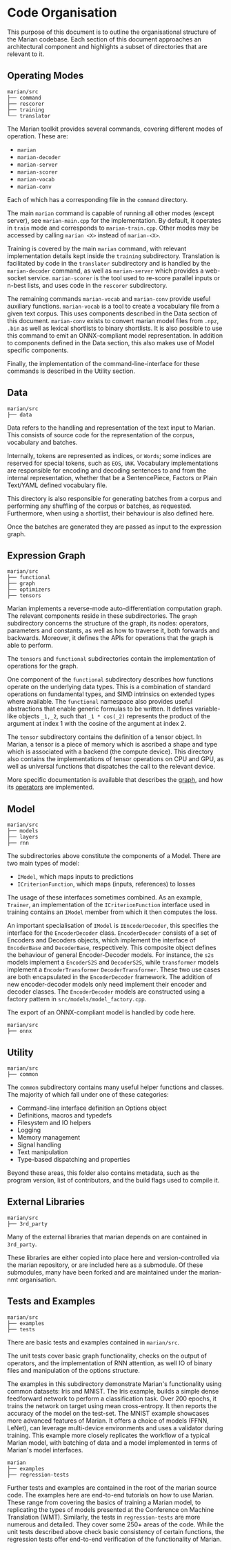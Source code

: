 # Code Organisation

This purpose of this document is to outline the organisational structure of the Marian codebase. Each section of this document approaches an architectural component and highlights a subset of directories that are relevant to it.


## Operating Modes
```
marian/src
├── command
├── rescorer
├── training
└── translator
```
The Marian toolkit provides several commands, covering different modes of operation. These are:
  - `marian`
  - `marian-decoder`
  - `marian-server`
  - `marian-scorer`
  - `marian-vocab`
  - `marian-conv`

Each of which has a corresponding file in the `command` directory.

The main `marian` command is capable of running all other modes (except server), see `marian-main.cpp` for the implementation. By default, it operates in `train` mode and corresponds to `marian-train.cpp`. Other modes may be accessed by calling `marian <X>` instead of `marian-<X>`.

Training is covered by the main `marian` command, with relevant implementation details kept inside the `training` subdirectory. Translation is facilitated by code in the `translator` subdirectory and is handled by the `marian-decoder` command, as well as `marian-server` which provides a web-socket service. `marian-scorer` is the tool used to re-score parallel inputs or n-best lists, and uses code in the `rescorer` subdirectory.

The remaining commands `marian-vocab` and `marian-conv` provide useful auxiliary functions.  `marian-vocab` is a tool to create a vocabulary file from a given text corpus. This uses components described in the Data section of this document.
`marian-conv` exists to convert marian model files from `.npz`, `.bin` as well as lexical shortlists to binary shortlists. It is also possible to use this command to emit an ONNX-compliant model representation. In addition to components defined in the Data section, this also makes use of Model specific components.

Finally, the implementation of the command-line-interface for these commands is described in the Utility section.


## Data
```
marian/src
├── data
```
Data refers to the handling and representation of the text input to Marian.
This consists of source code for the representation of the corpus, vocabulary and batches.

Internally, tokens are represented as indices, or `Words`; some indices are reserved for special tokens, such as `EOS`, `UNK`. Vocabulary implementations are responsible for encoding and decoding sentences to and from the internal representation, whether that be a SentencePiece, Factors or Plain Text/YAML defined vocabulary file.

This directory is also responsible for generating batches from a corpus and performing any shuffling of the corpus or batches, as requested. Furthermore, when using a shortlist, their behaviour is also defined here.

Once the batches are generated they are passed as input to the expression graph.


## Expression Graph
```
marian/src
├── functional
├── graph
├── optimizers
├── tensors
```

Marian implements a reverse-mode auto-differentiation computation graph. The relevant components reside in these subdirectories. The `graph` subdirectory concerns the structure of the graph, its nodes: operators, parameters and constants, as well as how to traverse it, both forwards and backwards. Moreover, it defines the APIs for operations that the graph is able to perform.

The `tensors` and `functional` subdirectories contain the implementation of operations for the graph.

One component of the `functional` subdirectory describes how functions operate on the underlying data types. This is a combination of standard operations on fundamental types, and SIMD intrinsics on extended types where available. The `functional` namespace also provides useful abstractions that enable generic formulas to be written. It defines variable-like objects `_1,_2`, such that `_1 * cos(_2)` represents the product of the argument at index 1 with the cosine of the argument at index 2.

The `tensor` subdirectory contains the definition of a tensor object. In Marian, a tensor is a piece of memory which is ascribed a shape and type which is associated with a backend (the compute device).
This directory also contains the implementations of tensor operations on CPU and GPU, as well as universal functions that dispatches the call to the relevant device.

More specific documentation is available that describes the [graph][graph], and how its [operators][graph_ops] are implemented.


## Model
```
marian/src
├── models
├── layers
├── rnn
```
The subdirectories above constitute the components of a Model. There are two main types of model:
  - `IModel`, which maps inputs to predictions
  - `ICriterionFunction`, which maps (inputs, references) to losses

The usage of these interfaces sometimes combined. As an example, `Trainer`, an implementation of the `ICriterionFunction` interface used in training contains an `IModel` member from which it then computes the loss.

An important specialisation of `IModel` is `IEncoderDecoder`, this specifies the interface for the `EncoderDecoder` class. `EncoderDecoder` consists of a set of Encoders and Decoders objects, which implement the interface of `EncoderBase` and `DecoderBase`, respectively. This composite object defines the behaviour of general Encoder-Decoder models. For instance, the `s2s` models implement a `EncoderS2S` and `DecoderS2S`, while `transformer` models implement a `EncoderTransformer` `DecoderTransformer`. These two use cases are both encapsulated in the `EncoderDecoder` framework. The addition of new encoder-decoder models only need implement their encoder and decoder classes. The `EncoderDecoder` models are constructed using a factory pattern in `src/models/model_factory.cpp`.

The export of an ONNX-compliant model is handled by code here.
```
marian/src
├── onnx
```


## Utility
```
marian/src
├── common
```
The `common` subdirectory contains many useful helper functions and classes.
The majority of which fall under one of these categories:
  - Command-line interface definition an Options object
  - Definitions, macros and typedefs
  - Filesystem and IO helpers
  - Logging
  - Memory management
  - Signal handling
  - Text manipulation
  - Type-based dispatching and properties

Beyond these areas, this folder also contains metadata, such as the program version, list of contributors, and the build flags used to compile it.


## External Libraries
```
marian/src
├── 3rd_party
  ```
Many of the external libraries that marian depends on are contained in `3rd_party`.

These libraries are either copied into place here and version-controlled via the marian repository, or are included here as a submodule. Of these submodules, many have been forked and are maintained under the marian-nmt organisation.


## Tests and Examples
```
marian/src
├── examples
├── tests
```
There are basic tests and examples contained in `marian/src`.

The unit tests cover basic graph functionality, checks on the output of operators, and the implementation of RNN attention, as well IO of binary files and manipulation of the options structure.

The examples in this subdirectory demonstrate Marian's functionality using common datasets: Iris and MNIST. The Iris example, builds a simple dense feedforward network to perform a classification task. Over 200 epochs, it trains the network on target using mean cross-entropy. It then reports the accuracy of the model on the test-set. The MNIST example showcases more advanced features of Marian. It offers a choice of models (FFNN, LeNet), can leverage multi-device environments and uses a validator during training. This example more closely replicates the workflow of a typical Marian model, with batching of data and a model implemented in terms of Marian's model interfaces.

```
marian
├── examples
├── regression-tests
```
Further tests and examples are contained in the root of the marian source code. The examples here are end-to-end tutorials on how to use Marian. These range from covering the basics of training a Marian model, to replicating the types of models presented at the Conference on Machine Translation (WMT).
Similarly, the tests in `regression-tests` are more numerous and detailed. They cover some 250+ areas of the code. While the unit tests described above check basic consistency of certain functions, the regression tests offer end-to-end verification of the functionality of Marian.

<!-- Links -->
[graph]: https://marian-nmt.github.io/docs/api/graph.html
[graph_ops]: https://marian-nmt.github.io/docs/api/operators.html
